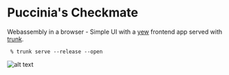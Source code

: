 # Puccinia's Checkmate 

Webassembly in a browser - Simple UI with a [yew](https://github.com/yewstack/yew) frontend app served with [trunk](https://trunkrs.dev/).

```
 % trunk serve --release --open  
```

![alt text](https://github.com/jesper-olsen/puccinia_s_checkmate/blob/main/examples/spa/Images/yew_gmchess.png "Game UI")

